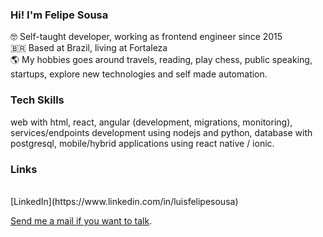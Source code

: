 ### Hi! I'm Felipe Sousa

🤓 Self-taught developer, working as frontend engineer since 2015 <br>
🇧🇷 Based at Brazil, living at Fortaleza <br>
🌎 My hobbies goes around travels, reading, play chess, public speaking, startups, explore new technologies and self made automation. <br > 

### Tech Skills
web with html, react, angular (development, migrations, monitoring), services/endpoints development using nodejs and python, database with postgresql, mobile/hybrid applications using react native / ionic.

### Links

<br>
[LinkedIn](https://www.linkedin.com/in/luisfelipesousa) <br>

[Send me a mail if you want to talk](mailto:hi@felipesousa.space).
